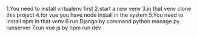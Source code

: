 1.You need to install virtualenv first
2.start a new venv
3.in that venv clone this project
4.for vue you have node install in the system
5.You need to install npm in that venv
6.run Django by command python manage.py runserver
7.run vue js by npm run dev

